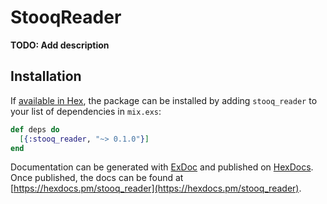 # StooqReader

**TODO: Add description**

## Installation

If [available in Hex](https://hex.pm/docs/publish), the package can be installed
by adding `stooq_reader` to your list of dependencies in `mix.exs`:

```elixir
def deps do
  [{:stooq_reader, "~> 0.1.0"}]
end
```

Documentation can be generated with [ExDoc](https://github.com/elixir-lang/ex_doc)
and published on [HexDocs](https://hexdocs.pm). Once published, the docs can
be found at [https://hexdocs.pm/stooq_reader](https://hexdocs.pm/stooq_reader).

